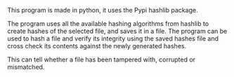 This program is made in python, it uses the Pypi hashlib package.

The program uses all the available hashing algorithms from hashlib to create hashes of the selected file, and saves it in a file.
The program can be used to hash a file and verify its integrity using the saved hashes file and cross check its contents against the newly generated hashes.

This can tell whether a file has been tampered with, corrupted or mismatched.
